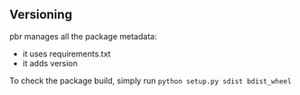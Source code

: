 ## Versioning

pbr manages all the package metadata:
* it uses requirements.txt
* it adds version

To check the package build, simply run `python setup.py sdist bdist_wheel`